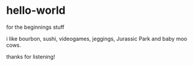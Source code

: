 # hello-world
for the beginnings stuff

i like bourbon, sushi, videogames, jeggings, Jurassic Park and baby moo cows.

thanks for listening!

